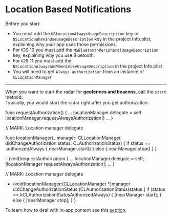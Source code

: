 # Location Based Notifications

Before you start:

* You must add the `NSLocationAlwaysUsageDescription` key or `NSLocationWhenInUseUsageDescription` key in the project Info.plist, explaining why your app uses those permissions.
* For iOS 10 you must add the `NSBluetoothPeripheralUsageDescription` key, explaining why you use Bluetooth.
* For iOS 11 you must add the `NSLocationAlwaysAndWhenInUseUsageDescription` in the project Info.plist
* You will need to get `Always authorization`  from an instance of  `CLLocationManager`
___
When you want to start the radar for **geofences and beacons**, call the ```start``` method.
<br>Typically, you would start the radar right after you get authorization:

<div class="code-swift">
func requestAuthorization() {
    ...
    locationManager.delegate = self
    locationManager.requestAlwaysAuthorization()
    ...
}

// MARK: Location manager delegate

func locationManager(_ manager: CLLocationManager, didChangeAuthorization status: CLAuthorizationStatus) {
    if status == .authorizedAlways {
        nearManager.start()
    } else {
        nearManager.stop()
    }
}
</div>
<div class="code-objc">
- (void)requestAuthorization {
    ...
    locationManager.delegate = self;
    [locationManager requestAlwaysAuthorization];
    ...
}

// MARK: Location manager delegate

- (void)locationManager:(CLLocationManager *)manager didChangeAuthorizationStatus:(CLAuthorizationStatus)status {
    if (status == kCLAuthorizationStatusAuthorizedAlways) {
        [nearManager start];
    } else {
        [nearManager stop];
    }
}
</div>

To learn how to deal with in-app content see this [section](handle-content.md).
